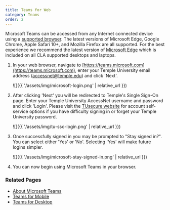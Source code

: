 ```yaml
---
title: Teams for Web
category: Teams
order: 2
---
```


Microsoft Teams can be accessed from any Internet connected device using a
[supported browser][3]. The latest versions of Microsoft Edge, Google Chrome, Apple Safari 10+, and Mozilla Firefox are all supported. For the best experience we recommend the latest version of [Microsoft Edge][2] which is included on all CLA supported desktops and laptops. 

1. In your web browser, navigate to
[https://teams.microsoft.com](https://teams.microsoft.com), enter your Temple
University email address (accessnet@temple.edu) and click 'Next'.

    ![]({{ '/assets/img/microsoft-login.png' | relative_url }})

1. After clicking 'Next' you will be redirected to Temple's Single Sign-On page.
Enter your Temple University AccessNet username and password and click 'Login'.
Please visit the [TUsecure website][1] for account self-service options if
you have difficulty signing in or forget your Temple University password. 

    ![]({{ '/assets/img/tu-sso-login.png' | relative_url }})

1. Once successfully signed in you may be prompted to "Stay signed in?". You can
select either 'Yes' or 'No'. Selecting 'Yes' will make future logins simpler.

    ![]({{ '/assets/img/microsoft-stay-signed-in.png' | relative_url }})

1. You can now begin using Microsoft Teams in your browser.


### Related Pages

- [About Microsoft Teams][4]
- [Teams for Mobile][5]
- [Teams for Desktop][6]

[1]: https://accounts.temple.edu/
[2]: https://support.microsoft.com/en-us/microsoft-edge/download-the-new-microsoft-edge-based-on-chromium-0f4a3dd7-55df-60f5-739f-00010dba52cf
[3]: https://support.microsoft.com/en-us/office/which-browsers-work-with-office-for-the-web-and-office-add-ins-ad1303e0-a318-47aa-b409-d3a5eb44e452
[4]: ../about
[5]: ../teams-mobile
[6]: ../teams-desktop

